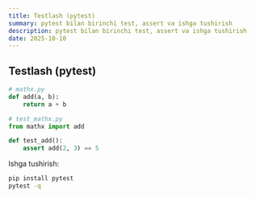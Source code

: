 ```yaml
---
title: Testlash (pytest)
summary: pytest bilan birinchi test, assert va ishga tushirish
description: pytest bilan birinchi test, assert va ishga tushirish
date: 2025-10-10
---
```


## Testlash (pytest)

<div class="my-md-content">

```python
# mathx.py
def add(a, b):
    return a + b
```

```python
# test_mathx.py
from mathx import add

def test_add():
    assert add(2, 3) == 5
```

Ishga tushirish:

```bat
pip install pytest
pytest -q
```

</div>
